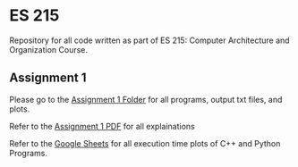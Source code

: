 # ES 215

Repository for all code written as part of ES 215: Computer Architecture and Organization Course.

## Assignment 1

Please go to the [Assignment 1 Folder](https://github.com/Reuben27/ES-215/tree/main/Assignment%201) for all programs, output txt files, and plots.

Refer to the [Assignment 1 PDF]() for all explainations

Refer to the [Google Sheets](https://docs.google.com/spreadsheets/d/1jV5iXW61OeQpmLEf5NgRRxJ_vtV9VWtGLbLk79LcJgE/edit?usp=sharing) for all execution time plots of C++ and Python Programs.